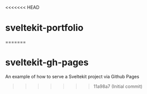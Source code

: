 <<<<<<< HEAD
# sveltekit-portfolio
=======
# sveltekit-gh-pages
An example of how to serve a Sveltekit project via Github Pages
>>>>>>> 11a98a7 (Initial commit)
